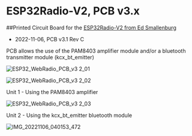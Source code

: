 # ESP32Radio-V2, PCB v3.x
##Printed Circuit Board for the [ESP32Radio-V2 from Ed Smallenburg](https://github.com/Edzelf/ESP32Radio-V2)


- 2022-11-06, PCB v3.1 Rev C

PCB allows the use of the PAM8403 amplifier module and/or a bluetooth transmitter module (kcx_bt_emitter)   

![ESP32_WebRadio_PCB_v3 2_01](https://user-images.githubusercontent.com/14356332/200154388-d73d5ee6-fb64-46e0-a4de-ef9e7894c342.jpg)

![ESP32_WebRadio_PCB_v3 2_02](https://user-images.githubusercontent.com/14356332/200154434-14eb3337-b357-42a4-9562-9909f6c829ba.jpg)


Unit 1 - Using the PAM8403 amplifier

![ESP32_WebRadio_PCB_v3 2_03](https://user-images.githubusercontent.com/14356332/200154441-9933c375-fe29-425d-9619-b77ff17f3648.jpg)


Unit 2 - Using the kcx_bt_emitter bluetooth module

![IMG_20221106_040153_472](https://user-images.githubusercontent.com/14356332/200154453-ab6679a0-d180-4eff-9ae0-a9640cdbe652.jpg)
